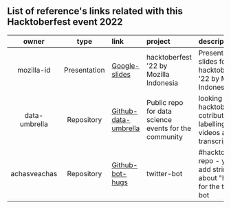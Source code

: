 ## List of reference's links related with this Hacktoberfest event 2022

| owner | type | link |   project   |  description  |     
| :--------:|:-----------------------: | :-------- | :--- | :--------- |
| mozilla-id| Presentation |  [Google-slides](https://bit.ly/hacktoberfest-mozID) |hacktoberfest '22 by Mozilla Indonesia   |  Presentation slides for the hacktoberfest '22 by Mozilla Indonesia  | 
| data-umbrella | Repository |  [Github-data-umbrella](https://github.com/data-umbrella/event-transcripts) |  Public repo for data science events for the community  |  looking for hacktoberfest cotribution in labelling their videos and transcription  | 
|  achasveachas  | Repository |  [Github-bot-hugs](https://github.com/achasveachas/hug-bot#22) |  twitter-bot | #hacktoberfest repo - you can add strings about "hug" for the twitter-bot  | 
